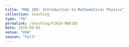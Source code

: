 ```yaml
---
title: "MAE 105: Introduction to Mathematical Physics"
collection: teaching
type: "TA"
permalink: /teaching/F2018-MAE105
date: 2018-09-01
venue: "UVA"
season: "Fall"
---
```

